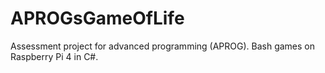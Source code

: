 # APROGsGameOfLife
Assessment project for advanced programming (APROG). Bash games on Raspberry Pi 4 in C#.
